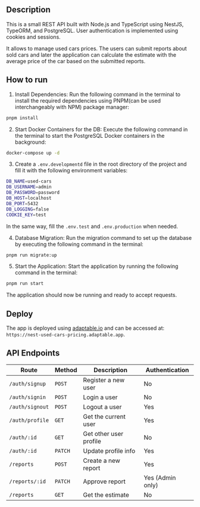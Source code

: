 ## Description

This is a small REST API built with Node.js and TypeScript using NestJS, TypeORM, and PostgreSQL. User authentication is implemented using cookies and sessions.


It allows to manage used cars prices. The users can submit reports about sold cars and later the application can calculate the estimate with the average price of the car based on the submitted reports.

## How to run

1. Install Dependencies: Run the following command in the terminal to install the required dependencies using PNPM(can be used interchangeably with NPM) package manager:
```bash
pnpm install
```

2. Start Docker Containers for the DB: Execute the following command in the terminal to start the PostgreSQL Docker containers in the background:
```bash
docker-compose up -d
```

3. Create a `.env.developmentd` file in the root directory of the project and fill it with the following environment variables:
```bash
DB_NAME=used-cars
DB_USERNAME=admin
DB_PASSWORD=password
DB_HOST=localhost
DB_PORT=5432
DB_LOGGING=false
COOKIE_KEY=test
```

In the same way, fill the `.env.test` and `.env.production` when needed.

4. Database Migration: Run the migration command to set up the database by executing the following command in the terminal:
```bash
pnpm run migrate:up
```

5. Start the Application: Start the application by running the following command in the terminal:
```bash
pnpm run start
```
The application should now be running and ready to accept requests.

## Deploy

The app is deployed using [adaptable.io](adaptable.io) and can be accessed at: `https://nest-used-cars-pricing.adaptable.app`.

## API Endpoints

Route | Method | Description | Authentication
--- | --- | --- | ---
`/auth/signup` | `POST` | Register a new user | No
`/auth/signin` | `POST` | Login a user | No
`/auth/signout` | `POST` | Logout a user | Yes
`/auth/profile` | `GET` | Get the current user | Yes
`/auth/:id` | `GET` | Get other user profile | No
`/auth/:id` | `PATCH` | Update profile info | Yes
`/reports` | `POST` | Create a new report | Yes
`/reports/:id` | `PATCH` | Approve report | Yes (Admin only)
`/reports` | `GET` | Get the estimate | No
